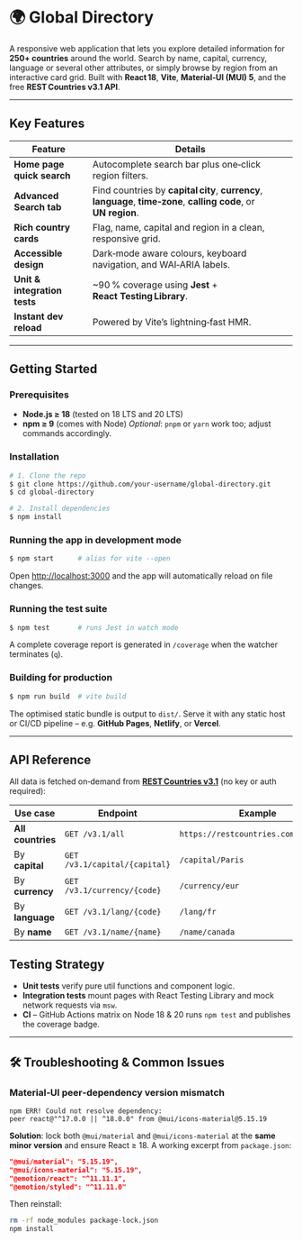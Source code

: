 # 🌍 Global Directory

A responsive web application that lets you explore detailed information for **250+ countries** around the world. Search by name, capital, currency, language or several other attributes, or simply browse by region from an interactive card grid.
Built with **React 18**, **Vite**, **Material‑UI (MUI) 5**, and the free **REST Countries v3.1 API**.

---

## Key Features

| Feature                      | Details                                                                                                            |
| ---------------------------- | ------------------------------------------------------------------------------------------------------------------ |
| **Home page quick search**   | Autocomplete search bar plus one‑click region filters.                                                             |
| **Advanced Search tab**      | Find countries by **capital city**, **currency**, **language**, **time‑zone**, **calling code**, or **UN region**. |
| **Rich country cards**       | Flag, name, capital and region in a clean, responsive grid.                                                        |
| **Accessible design**        | Dark‑mode aware colours, keyboard navigation, and WAI‑ARIA labels.                                                 |
| **Unit & integration tests** | \~90 % coverage using **Jest** + **React Testing Library**.                                                        |
| **Instant dev reload**       | Powered by Vite’s lightning‑fast HMR.                                                                              |

---

##   Getting Started

### Prerequisites

* **Node.js ≥ 18** (tested on 18 LTS and 20 LTS)
* **npm ≥ 9** (comes with Node)
  *Optional*: `pnpm` or `yarn` work too; adjust commands accordingly.

### Installation

```bash
# 1. Clone the repo
$ git clone https://github.com/your‑username/global‑directory.git
$ cd global‑directory

# 2. Install dependencies
$ npm install
```

### Running the app in development mode

```bash
$ npm start      # alias for vite --open
```

Open [http://localhost:3000](http://localhost:5173) and the app will automatically reload on file changes.

### Running the test suite

```bash
$ npm test       # runs Jest in watch mode
```

A complete coverage report is generated in `/coverage` when the watcher terminates (`q`).

### Building for production

```bash
$ npm run build  # vite build
```

The optimised static bundle is output to `dist/`. Serve it with any static host or CI/CD pipeline – e.g. **GitHub Pages**, **Netlify**, or **Vercel**.

---

##   API Reference

All data is fetched on‑demand from **[REST Countries v3.1](https://restcountries.com/)** (no key or auth required):

| Use case                   | Endpoint                      | Example                              |
| -------------------------- | ----------------------------- | ------------------------------------ |
| **All countries**          | `GET /v3.1/all`               | `https://restcountries.com/v3.1/all` |
| By **capital**             | `GET /v3.1/capital/{capital}` | `/capital/Paris`                     |
| By **currency**            | `GET /v3.1/currency/{code}`   | `/currency/eur`                      |
| By **language**            | `GET /v3.1/lang/{code}`       | `/lang/fr`                           |
| By **name** | `GET /v3.1/name/{name}`       | `/name/canada`                       |

 

##   Testing Strategy

* **Unit tests** verify pure util functions and component logic.
* **Integration tests** mount pages with React Testing Library and mock network requests via `msw`.
* **CI** – GitHub Actions matrix on Node 18 & 20 runs `npm test` and publishes the coverage badge.

 
---

## 🛠️ Troubleshooting & Common Issues

### Material‑UI peer‑dependency version mismatch

```
npm ERR! Could not resolve dependency:
peer react@"^17.0.0 || ^18.0.0" from @mui/icons-material@5.15.19
```

**Solution**: lock both `@mui/material` and `@mui/icons-material` at the **same minor version** and ensure React ≥ 18. A working excerpt from `package.json`:

```json
"@mui/material": "5.15.19",
"@mui/icons-material": "5.15.19",
"@emotion/react": "^11.11.1",
"@emotion/styled": "^11.11.0"
```

Then reinstall:

```bash
rm -rf node_modules package‑lock.json
npm install
```



 

